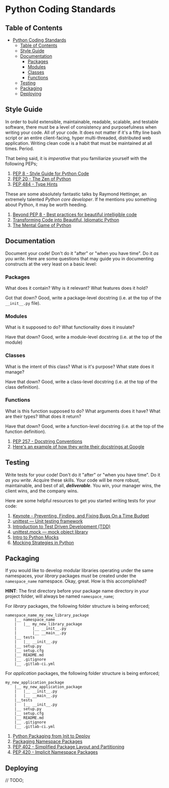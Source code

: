 # Python Coding Standards

## Table of Contents

- [Python Coding Standards](#python-coding-standards)
  - [Table of Contents](#table-of-contents)
  - [Style Guide](#style-guide)
  - [Documentation](#documentation)
    - [Packages](#packages)
    - [Modules](#modules)
    - [Classes](#classes)
    - [Functions](#functions)
  - [Testing](#testing)
  - [Packaging](#packaging)
  - [Deploying](#deploying)

## Style Guide

In order to build extensible, maintainable, readable, scalable, and testable 
software, there must be a level of consistency and purposefulness when writing your code. 
All of your code. It does not matter if it's a fifty line bash script or an 
entire client-facing, hyper multi-threaded, distributed web application. 
Writing clean code is a habit that must be maintained at all times. Period. 

That being said, it is *imperative* that you familiarize yourself with the following PEPs;

1. [PEP 8 - Style Guide for Python Code](https://www.python.org/dev/peps/pep-0008/)
2. [PEP 20 - The Zen of Python](https://www.python.org/dev/peps/pep-0020/)
3. [PEP 484 - Type Hints](https://www.python.org/dev/peps/pep-0484/)

These are some absolutely fantastic talks by Raymond Hettinger, an extremely 
talented *Python core developer*. If he mentions you something about Python, 
it may be worth heeding.

1. [Beyond PEP 8 - Best practices for beautiful intelligible code](https://www.youtube.com/watch?v=wf-BqAjZb8M')
2. [Transforming Code into Beautiful, Idiomatic Python](https://www.youtube.com/watch?v=OSGv2VnC0go)
3. [The Mental Game of Python](https://www.youtube.com/watch?v=UANN2Eu6ZnM&t=1350s)

## Documentation

Document your code! Don't do it "after" or "when you have time". 
Do it *as you write*. Here are some questions that may guide you in documenting 
constructs at the very least on a basic level:

### Packages

What does it contain?
Why is it relevant?
What features does it hold?

Got that down? Good, write a package-level docstring 
(i.e. at the top of the `__init__.py` file).

### Modules

What is it supposed to do?
What functionality does it insulate?

Have that down? Good, write a module-level docstring 
(i.e. at the top of the module)

### Classes

What is the intent of this class?
What is it's purpose?
What state does it manage?

Have that down? Good, write a class-level docstring 
(i.e. at the top of the class definition).

### Functions

What is this function supposed to do?
What arguments does it have?
What are their types?
What does it return?

Have that down? Good, write a function-level docstring 
(i.e. at the top of the function definition).

1. [PEP 257 - Docstring Conventions](https://www.python.org/dev/peps/pep-0257/)
2. [Here's an example of how they write their docstrings at Google](https://sphinxcontrib-napoleon.readthedocs.io/en/latest/example_google.html)

## Testing

Write tests for your code! Don't do it "after" or "when you have time". 
Do it *as you write*. Acquire these skills. Your code will be more robust, 
maintainable, and best of all, __*deliverable*__. You win, your manager wins, 
the client wins, and the company wins.

Here are some helpful resources to get you started writing tests for your code:

1. [Keynote - Preventing, Finding, and Fixing Bugs On a Time Budget](https://www.youtube.com/watch?v=ARKbfWk4Xyw)
2. [unittest — Unit testing framework](https://docs.python.org/3/library/unittest.html)
3. [Introduction to Test Driven Development (TDD)](https://www.youtube.com/watch?v=Tul3DHCAJPY&t=268s)
4. [unittest.mock — mock object library](https://docs.python.org/3/library/unittest.mock.html)
5. [Intro to Python Mocks](https://www.youtube.com/watch?v=smPbDqGjFAI)
6. [Mocking Strategies in Python](https://www.youtube.com/watch?v=zW0f4ZRYF5M)

## Packaging

If you would like to develop modular libraries operating under the same namespaces, 
your *library* packages *must* be created under the `namespace_name` namespace.
Okay, great. How is this accomplished?

__HINT__: The first directory before your package name directory in your project folder, will always be named `namespace_name`;

For *library* packages, the following folder structure is being enforced;

    namespace_name_my_new_library_package
        |__ namespace_name
        |   |__ my_new_library_package
        |       |__ __init__.py
        |       |__ __main__.py
        |__ tests
        |   |__ __init__.py
        |__ setup.py
        |__ setup.cfg
        |__ README.md
        |__ .gitignore
        |__ .gitlab-ci.yml

For *application* packages, the following folder structure is being enforced;

    my_new_application_package
        |__ my_new_application_package
        |   |__ __init__.py
        |   |__ __main__.py
        |__tests
        |   |__ __init__.py
        |__ setup.py
        |__ setup.cfg
        |__ README.md
        |__ .gitignore
        |__ .gitlab-ci.yml

1. [Python Packaging from Init to Deploy](https://www.youtube.com/watch?v=4fzAMdLKC5k)
2. [Packaging Namespace Packages](https://packaging.python.org/guides/packaging-namespace-packages/)
3. [PEP 402 - Simplified Package Layout and Partitioning](https://www.python.org/dev/peps/pep-0402/)
4. [PEP 420 - Implicit Namespace Packages](https://www.python.org/dev/peps/pep-0420/)

## Deploying

// TODO;
